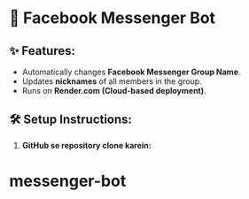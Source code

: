# 🚀 Facebook Messenger Bot

## ✨ Features:
- Automatically changes **Facebook Messenger Group Name**.
- Updates **nicknames** of all members in the group.
- Runs on **Render.com (Cloud-based deployment)**.

## 🛠 Setup Instructions:
1. **GitHub se repository clone karein:**  
# messenger-bot
